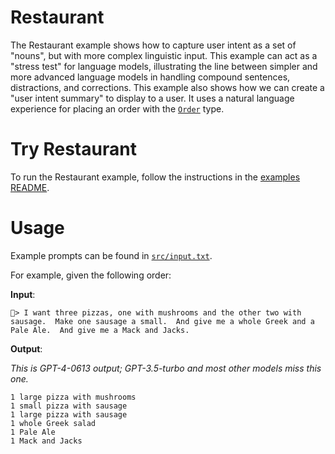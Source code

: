 # Restaurant

The Restaurant example shows how to capture user intent as a set of "nouns", but with more complex linguistic input.
This example can act as a "stress test" for language models, illustrating the line between simpler and more advanced language models in handling compound sentences, distractions, and corrections.
This example also shows how we can create a "user intent summary" to display to a user.
It uses a natural language experience for placing an order with the [`Order`](./src/foodOrderViewSchema.ts) type.

# Try Restaurant

To run the Restaurant example, follow the instructions in the [examples README](../README.md#step-1-configure-your-development-environment).

# Usage

Example prompts can be found in [`src/input.txt`](./src/input.txt).

For example, given the following order:

**Input**:

```
🍕> I want three pizzas, one with mushrooms and the other two with sausage.  Make one sausage a small.  And give me a whole Greek and a Pale Ale.  And give me a Mack and Jacks.
```

**Output**:

*This is GPT-4-0613 output; GPT-3.5-turbo and most other models miss this one.*

```
1 large pizza with mushrooms
1 small pizza with sausage
1 large pizza with sausage
1 whole Greek salad
1 Pale Ale
1 Mack and Jacks
```